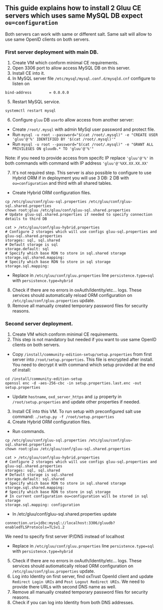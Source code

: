 

## This guide explains how to install 2 Gluu CE servers which uses same MySQL DB expect `ou=configuration`

Both servers can work with same or different salt. Same salt will allow to use same OpenID clients on both servers.

### First server deployment with main DB.
1. Create VM which conform minimal CE requirements.
2. Open 3306 port to allow access MySQL DB on this server.
3. Install CE into it.
4. In MySQL server file `/etc/mysql/mysql.conf.d/mysqld.cnf` configure to listen on 
```
bind-address		= 0.0.0.0
```

5. Restart MySQL service.
```
systemctl restart mysql
```
6. Configure `gluu` DB `user`to allow access from another server:
 - Create `/root/.mysql` with admin MySql user password and protect file.
 - Run `mysql -u root --password="$(cat /root/.mysql)" -e "CREATE USER 'gluu'@'%' IDENTIFIED BY '$(cat /root/.mysql)'"`
 - Run `mysql -u root --password="$(cat /root/.mysql)" -e "GRANT ALL PRIVILEGES ON gluudb.* TO 'gluu'@'%'"`

  Note: if you need to provide access from specifc IP replace `'gluu'@'%'` in both commands with command with IP address `'gluu'@'%XX.XX.XX.XX'`

7. It's not required step. This server is also possible to configure to use Hybrid ORM if in deployment you will use 3 DB: 2 DB with `ou=configuration` and third with all shared tables.
 - Create Hybrid ORM configuration files.
```
cp /etc/gluu/conf/gluu-sql.properties /etc/gluu/conf/gluu-sql.shared.properties
chown root:gluu /etc/gluu/conf/gluu-sql.shared.properties
# Update gluu-sql.shared.properties if needed to specify connection details to third DB

cat > /etc/gluu/conf/gluu-hybrid.properties
# Configure 2 storages which will use configs gluu-sql.properties and gluu-sql.shared.properties
storages: sql, sql.shared
# Default storage is sql
storage.default: sql
# Specify which base RDN to store in sql.shared storage
storage.sql.shared.mapping:
# Specify which base RDN to store in sql storage
storage.sql.mapping:
```
 - Replace in `/etc/gluu/conf/gluu.properties` line `persistence.type=sql` with `persistence.type=hybrid`
8. Check if there are no errors in oxAuth/Identity/etc... logs. These services should automatically reload ORM configuration on `/etc/gluu/conf/gluu.properties` update.
9. Remove all manually created temporary password files for security reasons.


### Second server deployment.
1. Create VM which conform minimal CE requirements.
2. This step is not mandatory but needed if you want to use same OpenID clients on both servers.
 - Copy `/install/community-edition-setup/setup.properties` from first server into `/root/setup.properties`. This file is encrypted after install. You need to decrypt it with command which setup provided at the end of install:
```
cd /install/community-edition-setup
openssl enc -d -aes-256-cbc -in setup.properties.last.enc -out setup.properties
```
 - Update `hostname`, `oxd_server_https` and `ip` property in `/root/setup.properties` and update other properties if needed.
3. Install CE into this VM. To run setup with preconfigured salt use command: `./setup.py -f /root/setup.properties`
4. Create Hybrid ORM configuration files.
 - Run commands.
```
cp /etc/gluu/conf/gluu-sql.properties /etc/gluu/conf/gluu-sql.shared.properties
chown root:gluu /etc/gluu/conf/gluu-sql.shared.properties

cat > /etc/gluu/conf/gluu-hybrid.properties
# Configure 2 storages which will use configs gluu-sql.properties and gluu-sql.shared.properties
storages: sql, sql.shared
# Default storage is sql.shared
storage.default: sql.shared
# Specify which base RDN to store in sql.shared storage
storage.sql.shared.mapping:
# Specify which base RDN to store in sql storage
# In current configuration ou=configuration will be stored in sql storage
storage.sql.mapping: configuration
```
 - In /etc/gluu/conf/gluu-sql.shared.properties update
```
connection.uri=jdbc:mysql://localhost:3306/gluudb?enabledTLSProtocols=TLSv1.2
```
We need to specify first server IP/DNS instead of localhost
 - Replace in `/etc/gluu/conf/gluu.properties` line `persistence.type=sql` with `persistence.type=hybrid`
5. Check if there are no errors in oxAuth/Identity/etc... logs. These services should autiomatically reload ORM configuration on `/etc/gluu/conf/gluu.properties` update.
6. Log into Identity on first server, find oxTrust OpenId client and update `Redirect Login URIs` and `Post Logout Redirect URIs`. We need to provide there URLs with second DNS name as well.
7. Remove all manually created temporary password files for security reasons.
8. Check if you can log into Identity from both DNS addresses.
